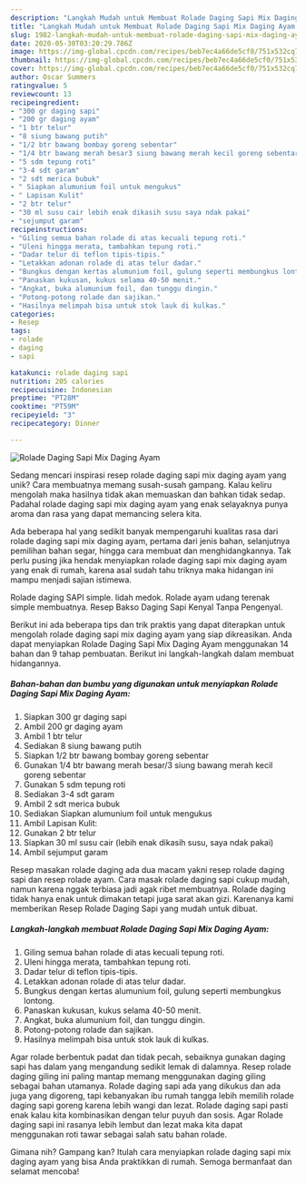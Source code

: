 ```yaml
---
description: "Langkah Mudah untuk Membuat Rolade Daging Sapi Mix Daging Ayam yang Enak Banget"
title: "Langkah Mudah untuk Membuat Rolade Daging Sapi Mix Daging Ayam yang Enak Banget"
slug: 1982-langkah-mudah-untuk-membuat-rolade-daging-sapi-mix-daging-ayam-yang-enak-banget
date: 2020-05-30T03:20:29.786Z
image: https://img-global.cpcdn.com/recipes/beb7ec4a66de5cf0/751x532cq70/rolade-daging-sapi-mix-daging-ayam-foto-resep-utama.jpg
thumbnail: https://img-global.cpcdn.com/recipes/beb7ec4a66de5cf0/751x532cq70/rolade-daging-sapi-mix-daging-ayam-foto-resep-utama.jpg
cover: https://img-global.cpcdn.com/recipes/beb7ec4a66de5cf0/751x532cq70/rolade-daging-sapi-mix-daging-ayam-foto-resep-utama.jpg
author: Oscar Summers
ratingvalue: 5
reviewcount: 13
recipeingredient:
- "300 gr daging sapi"
- "200 gr daging ayam"
- "1 btr telur"
- "8 siung bawang putih"
- "1/2 btr bawang bombay goreng sebentar"
- "1/4 btr bawang merah besar3 siung bawang merah kecil goreng sebentar"
- "5 sdm tepung roti"
- "3-4 sdt garam"
- "2 sdt merica bubuk"
- " Siapkan alumunium foil untuk mengukus"
- " Lapisan Kulit"
- "2 btr telur"
- "30 ml susu cair lebih enak dikasih susu saya ndak pakai"
- "sejumput garam"
recipeinstructions:
- "Giling semua bahan rolade di atas kecuali tepung roti."
- "Uleni hingga merata, tambahkan tepung roti."
- "Dadar telur di teflon tipis-tipis."
- "Letakkan adonan rolade di atas telur dadar."
- "Bungkus dengan kertas alumunium foil, gulung seperti membungkus lontong."
- "Panaskan kukusan, kukus selama 40-50 menit."
- "Angkat, buka alumunium foil, dan tunggu dingin."
- "Potong-potong rolade dan sajikan."
- "Hasilnya melimpah bisa untuk stok lauk di kulkas."
categories:
- Resep
tags:
- rolade
- daging
- sapi

katakunci: rolade daging sapi 
nutrition: 205 calories
recipecuisine: Indonesian
preptime: "PT28M"
cooktime: "PT59M"
recipeyield: "3"
recipecategory: Dinner

---
```



![Rolade Daging Sapi Mix Daging Ayam](https://img-global.cpcdn.com/recipes/beb7ec4a66de5cf0/751x532cq70/rolade-daging-sapi-mix-daging-ayam-foto-resep-utama.jpg)

Sedang mencari inspirasi resep rolade daging sapi mix daging ayam yang unik? Cara membuatnya memang susah-susah gampang. Kalau keliru mengolah maka hasilnya tidak akan memuaskan dan bahkan tidak sedap. Padahal rolade daging sapi mix daging ayam yang enak selayaknya punya aroma dan rasa yang dapat memancing selera kita.

Ada beberapa hal yang sedikit banyak mempengaruhi kualitas rasa dari rolade daging sapi mix daging ayam, pertama dari jenis bahan, selanjutnya pemilihan bahan segar, hingga cara membuat dan menghidangkannya. Tak perlu pusing jika hendak menyiapkan rolade daging sapi mix daging ayam yang enak di rumah, karena asal sudah tahu triknya maka hidangan ini mampu menjadi sajian istimewa.

Rolade daging SAPI simple. lidah medok. Rolade ayam udang terenak simple membuatnya. Resep Bakso Daging Sapi Kenyal Tanpa Pengenyal.


Berikut ini ada beberapa tips dan trik praktis yang dapat diterapkan untuk mengolah rolade daging sapi mix daging ayam yang siap dikreasikan. Anda dapat menyiapkan Rolade Daging Sapi Mix Daging Ayam menggunakan 14 bahan dan 9 tahap pembuatan. Berikut ini langkah-langkah dalam membuat hidangannya.

<!--inarticleads1-->

##### Bahan-bahan dan bumbu yang digunakan untuk menyiapkan Rolade Daging Sapi Mix Daging Ayam:

1. Siapkan 300 gr daging sapi
1. Ambil 200 gr daging ayam
1. Ambil 1 btr telur
1. Sediakan 8 siung bawang putih
1. Siapkan 1/2 btr bawang bombay goreng sebentar
1. Gunakan 1/4 btr bawang merah besar/3 siung bawang merah kecil goreng sebentar
1. Gunakan 5 sdm tepung roti
1. Sediakan 3-4 sdt garam
1. Ambil 2 sdt merica bubuk
1. Sediakan  Siapkan alumunium foil untuk mengukus
1. Ambil  Lapisan Kulit:
1. Gunakan 2 btr telur
1. Siapkan 30 ml susu cair (lebih enak dikasih susu, saya ndak pakai)
1. Ambil sejumput garam


Resep masakan rolade daging ada dua macam yakni resep rolade daging sapi dan resep rolade ayam. Cara masak rolade daging sapi cukup mudah, namun karena nggak terbiasa jadi agak ribet membuatnya. Rolade daging tidak hanya enak untuk dimakan tetapi juga sarat akan gizi. Karenanya kami memberikan Resep Rolade Daging Sapi yang mudah untuk dibuat. 

<!--inarticleads2-->

##### Langkah-langkah membuat Rolade Daging Sapi Mix Daging Ayam:

1. Giling semua bahan rolade di atas kecuali tepung roti.
1. Uleni hingga merata, tambahkan tepung roti.
1. Dadar telur di teflon tipis-tipis.
1. Letakkan adonan rolade di atas telur dadar.
1. Bungkus dengan kertas alumunium foil, gulung seperti membungkus lontong.
1. Panaskan kukusan, kukus selama 40-50 menit.
1. Angkat, buka alumunium foil, dan tunggu dingin.
1. Potong-potong rolade dan sajikan.
1. Hasilnya melimpah bisa untuk stok lauk di kulkas.


Agar rolade berbentuk padat dan tidak pecah, sebaiknya gunakan daging sapi has dalam yang mengandung sedikit lemak di dalamnya. Resep rolade daging giling ini paling mantap memang menggunakan daging giling sebagai bahan utamanya. Rolade daging sapi ada yang dikukus dan ada juga yang digoreng, tapi kebanyakan ibu rumah tangga lebih memilih rolade daging sapi goreng karena lebih wangi dan lezat. Rolade daging sapi pasti enak kalau kita kombinasikan dengan telur puyuh dan sosis. Agar Rolade daging sapi ini rasanya lebih lembut dan lezat maka kita dapat menggunakan roti tawar sebagai salah satu bahan rolade. 

Gimana nih? Gampang kan? Itulah cara menyiapkan rolade daging sapi mix daging ayam yang bisa Anda praktikkan di rumah. Semoga bermanfaat dan selamat mencoba!
